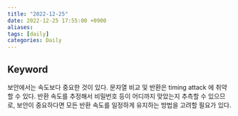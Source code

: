 ```yaml
---
title: "2022-12-25"
date: 2022-12-25 17:55:00 +0900
aliases: 
tags: [daily]
categories: Daily
---
```


## Keyword

보안에서는 속도보다 중요한 것이 있다.
문자열 비교 및 반환은 timing attack 에 취약할 수 있다. 반환 속도를 추정해서 비밀번호 등이 어디까지 맞았는지 추측할 수 있으므로, 보안이 중요하다면 모든 반환 속도를 일정하게 유지하는 방법을 고려할 필요가 있다.
